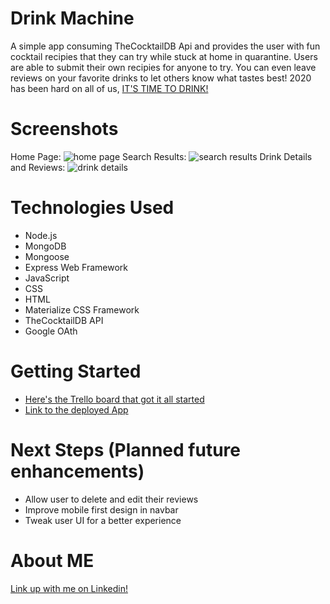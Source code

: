# Drink Machine

A simple app consuming TheCocktailDB Api and provides the user with fun cocktail recipies that they can try while stuck at home in quarantine. Users are able to submit their own recipies for anyone to try. You can even leave reviews on your favorite drinks to let others know what tastes best! 2020 has been hard on all of us, [IT'S TIME TO DRINK!](https://drinks-machine.herokuapp.com/)

# Screenshots
Home Page:
![home page](https://i.imgur.com/roqb04i.png)
Search Results:
![search results](https://i.imgur.com/1r1dEzx.png)
Drink Details and Reviews:
![drink details](https://i.imgur.com/FjCSOjq.png)

# Technologies Used
- Node.js
- MongoDB
- Mongoose
- Express Web Framework
- JavaScript
- CSS
- HTML
- Materialize CSS Framework
- TheCocktailDB API
- Google OAth

# Getting Started
- [Here's the Trello board that got it all started](https://trello.com/b/M8R4bQRE/cocktail-generator)
- [Link to the deployed App](https://drinks-machine.herokuapp.com/)

# Next Steps (Planned future enhancements)
- Allow user to delete and edit their reviews
- Improve mobile first design in navbar
- Tweak user UI for a better experience

# About ME
[Link up with me on Linkedin!](https://www.linkedin.com/in/micahsellis/)